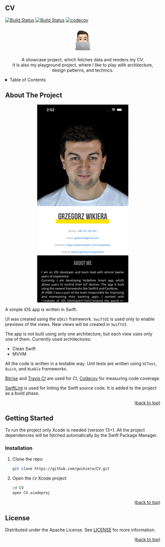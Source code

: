 ## CV

[![Build Status](https://app.bitrise.io/app/58d6b8fa19361986/status.svg?token=ixZcR8_gebyATzpfIgc7KA&branch=develop)](https://app.bitrise.io/app/58d6b8fa19361986)
[![Build Status](https://app.travis-ci.com/gwikiera/CV.svg?branch=develop)](https://app.travis-ci.com/gwikiera/CV)
[![codecov](https://codecov.io/gh/gwikiera/CV/branch/develop/graph/badge.svg?token=S9E78LT4BV)](https://codecov.io/gh/gwikiera/CV)

<!-- PROJECT LOGO -->
<div align="center">
  <a href="https://github.com/gwikiera/CV">
    <img src="README/logo.png" alt="Logo" width="80" height="80">
  </a>

  <p align="center">
   A showcase project, which fetches data and renders my CV.
   <br>
   It is also my playground project, where I like to play with architecture, design patterns, and technics.</p>
</div>


<!-- TABLE OF CONTENTS -->
<details>
  <summary>Table of Contents</summary>
  <ol>
    <li>
      <a href="#about-the-project">About The Project</a>
    </li>
    <li>
      <a href="#getting-started">Getting Started</a>
      <ul>
        <li><a href="#installation">Installation</a></li>
      </ul>
      <li><a href="#license">License</a></li>
    </li>
  </ol>
</details>

<!-- ABOUT THE PROJECT -->
## About The Project
<p align="center">
 <img src="README/AppPreview.gif" alt="AppPreview" align="center">
</p>

A simple iOS app is written in Swift.

UI was created using the `UIKit` framework. `SwiftUI` is used only to enable previews of the views. New views will be created in `SwiftUI`.

The app is not built using only one architecture, but each view uses only one of them. Currently used architectures: 
* Clean Swift
* MVVM

All the code is written in a testable way. Unit tests are written using `XCText`, `Quick`, and `Nimble` frameworks.

[Bitrise](https://app.bitrise.io/app/58d6b8fa19361986) and [Travis CI](https://app.travis-ci.com/gwikiera/CV) are used for CI, [Codecov](https://codecov.io/gh/gwikiera/CV) for measuring code coverage.

[SwiftLint](https://github.com/realm/SwiftLint) is used for linting the Swift source code. It is added to the project as a build phase. 

<p align="right">(<a href="#top">back to top</a>)</p>

<!-- GETTING STARTED -->
## Getting Started

To run the project only Xcode is needed (version 13+). All the project dependencies will be fetched automatically by the Swift Package Manager. 

### Installation

1. Clone the repo
   ```sh
   git clone https://github.com/gwikiera/CV.git
   ```
2. Open the `CV` Xcode project
   ```sh
   cd CV
   open CV.xcodeproj
   ```

<p align="right">(<a href="#top">back to top</a>)</p>

<!-- LICENSE -->
## License

Distributed under the Apache  License. See [LICENSE](LICENSE) for more information.

<p align="right">(<a href="#top">back to top</a>)</p>